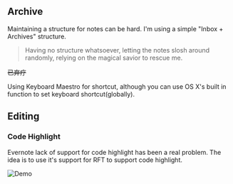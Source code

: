 ## Archive

Maintaining a structure for notes can be hard. I'm using a simple "Inbox + Archives" structure.

>   Having no structure whatsoever, letting the notes slosh around randomly, relying on the magical savior to rescue me.

~~已弃疗~~

Using Keyboard Maestro for shortcut, although you can use OS X's built in function to set keyboard shortcut(globally).

## Editing

### Code Highlight

Evernote lack of support for code highlight has been a real problem. The idea is to use it's support for RFT to support code highlight.

![Demo](http://wanderer-miscellaneous.qiniudn.com/out.gif)